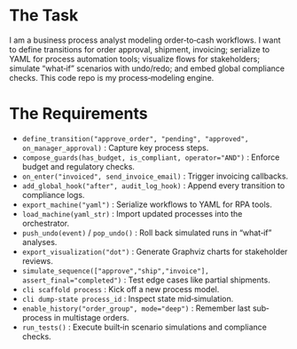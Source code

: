 # The Task

I am a business process analyst modeling order‐to‐cash workflows. I want to define transitions for order approval, shipment, invoicing; serialize to YAML for process automation tools; visualize flows for stakeholders; simulate “what‐if” scenarios with undo/redo; and embed global compliance checks. This code repo is my process‐modeling engine.

# The Requirements

* `define_transition("approve_order", "pending", "approved", on_manager_approval)` : Capture key process steps.
* `compose_guards(has_budget, is_compliant, operator="AND")` : Enforce budget and regulatory checks.
* `on_enter("invoiced", send_invoice_email)` : Trigger invoicing callbacks.
* `add_global_hook("after", audit_log_hook)` : Append every transition to compliance logs.
* `export_machine("yaml")` : Serialize workflows to YAML for RPA tools.
* `load_machine(yaml_str)` : Import updated processes into the orchestrator.
* `push_undo(event)` / `pop_undo()` : Roll back simulated runs in “what‐if” analyses.
* `export_visualization("dot")` : Generate Graphviz charts for stakeholder reviews.
* `simulate_sequence(["approve","ship","invoice"], assert_final="completed")` : Test edge cases like partial shipments.
* `cli scaffold process` : Kick off a new process model.
* `cli dump-state process_id` : Inspect state mid‐simulation.
* `enable_history("order_group", mode="deep")` : Remember last sub‐process in multistage orders.
* `run_tests()` : Execute built‐in scenario simulations and compliance checks.
